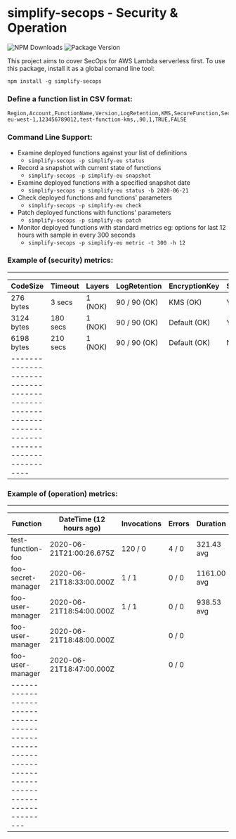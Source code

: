 # simplify-secops - Security & Operation

![NPM Downloads](https://img.shields.io/npm/dw/simplify-secops)
![Package Version](https://img.shields.io/github/package-json/v/simplify-framework/security?color=green)

This project aims to cover SecOps for AWS Lambda serverless first. To use this package, install it as a global comand line tool:

`npm install -g simplify-secops`


### Define a function list in CSV format:
```csv
Region,Account,FunctionName,Version,LogRetention,KMS,SecureFunction,SecureLog
eu-west-1,123456789012,test-function-kms,,90,1,TRUE,FALSE
```

### Command Line Support:
- Examine deployed functions against your list of definitions
    + `simplify-secops -p simplify-eu status`
- Record a snapshot with current state of functions
    + `simplify-secops -p simplify-eu snapshot`
- Examine deployed functions with a specified snapshot date
    + `simplify-secops -p simplify-eu status -b 2020-06-21`
- Check deployed functions and functions' parameters
    + `simplify-secops -p simplify-eu check`
- Patch deployed functions with functions' parameters
    + `simplify-secops -p simplify-eu patch`
- Monitor deployed functions with standard metrics
    eg: options for last 12 hours with sample in every 300 seconds
    + `simplify-secops -p simplify-eu metric -t 300 -h 12`

### Example of (security) metrics:

-------------------------------------------------------------------------------------------------
|   CodeSize |  Timeout |  Layers | LogRetention | EncryptionKey | SecureFunction |   SecureLog |
|------------|----------|---------|--------------|---------------|----------------|-------------|
|  276 bytes |   3 secs | 1 (NOK) | 90 / 90 (OK) |      KMS (OK) |       YES (OK) |     NO (OK) |
| 3124 bytes | 180 secs | 1 (NOK) | 90 / 90 (OK) |  Default (OK) |    YES (PATCH) | YES (PATCH) |
| 6198 bytes | 210 secs | 1 (NOK) | 90 / 90 (OK) |  Default (OK) |        NO (OK) |     NO (OK) |
|-----------------------------------------------------------------------------------------------|

### Example of (operation) metrics:

-----------------------------------------------------------------------------------------------------
|           Function |  DateTime (12 hours ago) | Invocations |  Errors |    Duration | Concurrency |
|--------------------|--------------------------|-------------|---------|-------------|-------------|
|  test-function-foo | 2020-06-21T21:00:26.675Z |     120 / 0 |   4 / 0 |  321.43 avg |      31 / 0 |
| foo-secret-manager | 2020-06-21T18:33:00.000Z |       1 / 1 |   0 / 0 | 1161.00 avg |       1 / 1 |
|   foo-user-manager | 2020-06-21T18:54:00.000Z |       1 / 1 |   0 / 0 |  938.53 avg |       1 / 1 |
|   foo-user-manager | 2020-06-21T18:48:00.000Z |             |   0 / 0 |             |             |
|   foo-user-manager | 2020-06-21T18:47:00.000Z |             |   0 / 0 |             |             |
|---------------------------------------------------------------------------------------------------|